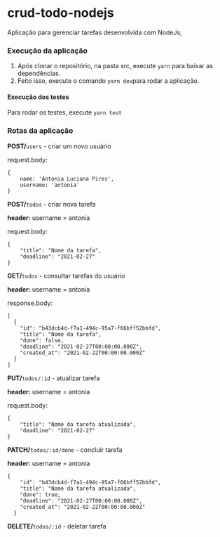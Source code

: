 # crud-todo-nodejs
Aplicação para gerenciar tarefas desenvolvida com NodeJs;

### Execução da aplicação
1. Após clonar o repositório, na pasta src, execute `yarn` para baixar as dependências. 
2. Feito isso, execute o comando `yarn dev`para rodar a aplicação.

#### Execução dos testes
Para rodar os testes, execute `yarn test`

### Rotas da aplicação

**POST/**`users` - criar um novo usuário

request.body:
```
{ 
	name: 'Antonia Luciana Pires', 
	username: 'antonia'
} 
```

**POST/**`todos` - criar nova tarefa 

**header:** username = antonia

request.body:
```
{ 
	"title": "Nome da tarefa",
	"deadline": "2021-02-27"
} 
```

**GET/**`todos` - consultar tarefas do usuário

**header:** username = antonia

response.body:
```
[
  { 
    "id": "b43dcb4d-f7a1-494c-95a7-f66bff52bbfd", 
    "title": "Nome da tarefa",
    "done": false, 
    "deadline": "2021-02-27T00:00:00.000Z", 
    "created_at": "2021-02-22T00:00:00.000Z"
  }
]
```

**PUT/**`todos/:id` - atualizar tarefa

**header:** username = antonia

request.body:
```
{ 
	"title": "Nome da tarefa atualizada",
	"deadline": "2021-02-27"
} 
```

**PATCH/**`todos/:id/done` - concluir tarefa

**header:** username = antonia
```
{ 
    "id": "b43dcb4d-f7a1-494c-95a7-f66bff52bbfd", 
    "title": "Nome da tarefa atualizada",
    "done": true, 
    "deadline": "2021-02-27T00:00:00.000Z", 
    "created_at": "2021-02-22T00:00:00.000Z"
  }
```

**DELETE/**`todos/:id` - deletar tarefa
